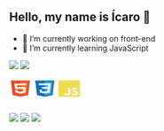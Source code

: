 ## Hello, my name is Ícaro 👋

- 🔭 I’m currently working on front-end
- 🌱 I’m currently learning JavaScript

<div>
    <a href="https://github.com/Icaro2003"></a>
    <img height="165em" src="https://github-readme-stats.vercel.app/api?username=Icaro2003&show_icons=true&theme=cobalt&include_all_commits=true&count_private=true"/>
    <img height="165em" src="https://github-readme-stats.vercel.app/api/top-langs/?username=Icaro2003&layout=compact&langs_count=7&theme=cobalt"/>
</div>
  
<div style="display: inline_block"><br>
  <img align="center" alt="Icaro-HTML" height="30" width="40" src="https://raw.githubusercontent.com/devicons/devicon/master/icons/html5/html5-original.svg">
  <img align="center" alt="Icaro-CSS" height="30" width="40" src="https://raw.githubusercontent.com/devicons/devicon/master/icons/css3/css3-original.svg">
  <img align="center" alt="Rafa-Js" height="30" width="40" src="https://raw.githubusercontent.com/devicons/devicon/master/icons/javascript/javascript-plain.svg">
</div>
  
  ##
  
<div>
  <a href="https://www.instagram.com/icarosampaioaragao/" target="_blank"><img src="https://img.shields.io/badge/-Instagram-%23E4405F?style=for-the-badge&logo=instagram&logoColor=white" target="_blank"></a>
    <a href="https://www.linkedin.com/in/%C3%ADcaro-sampaio-arag%C3%A3o-a995a2187/" target="_blank"><img src="https://img.shields.io/badge/-LinkedIn-%230077B5?style=for-the-badge&logo=linkedin&logoColor=white" target="_blank"></a>
  <a href = "mailto:icarosaragao2003@gmail.com"><img src="https://img.shields.io/badge/-Gmail-%23333?style=for-the-badge&logo=gmail&logoColor=white" target="_blank"></a>
</div>
